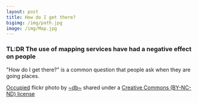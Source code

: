 ```yaml
---
layout: post
title: How do I get there?
bigimg: /img/path.jpg
image: /img/Map.jpg
---
```

### TL:DR The use of mapping services have had a negative effect on people

"How do I get there?" is a common question that people ask when they are going places.


<a title="Occupied" href="https://flickr.com/photos/dopey/6265136263">Occupied</a> flickr photo by <a href="https://flickr.com/people/dopey">~db~</a> shared under a <a href="https://creativecommons.org/licenses/by-nc-nd/2.0/">Creative Commons (BY-NC-ND) license</a> </small>
